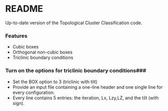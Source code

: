 # README #

Up-to-date version of the Topological Cluster Classification code.

### Features ###

* Cubic boxes
* Orthogonal non-cubic boxes
* Triclinic boundary conditions

### Turn on the options for triclinic boundary conditions###

* Set the BOX option to 3 (triclinic with tilt)
* Provide an input file containing a one-line header and one single line for every configuration.
* Every line contains 5 entries: the iteration, Lx, Lzy,LZ, and the tilt (with sign).